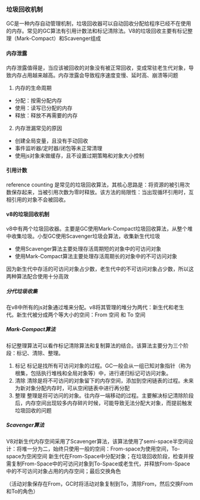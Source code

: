 ### 垃圾回收机制

GC是一种内存自动管理机制，垃圾回收器可以自动回收分配给程序已经不在使用的内存。常见的GC算法有引用计数法和标记清除法。V8的垃圾回收主要有标记整理（Mark-Compact）和Scavenger组成

#### 内存泄露

内存泄露值得是，当应该被回收的对象没有被正常回收，变成常驻老生代对象，导致内存占用越来越高。内存泄露会导致程序速度变慢、延时高、崩溃等问题

1. 内存的生命周期

- 分配：按需分配内存
- 使用：读写已分配的内存
- 释放：释放不再需要的内存

2. 内存泄漏常见的原因

- 创建全局变量，且没有手动回收
- 事件监听器/定时器/闭包等未正常清理
- 使用js对象来做缓存，且不设置过期策略和对象大小控制

#### 引用计数

reference counting 是常见的垃圾回收算法，其核心思路是：将资源的被引用次数保存起来，当被引用次数为零时释放。该方法的局限性：当出现循环引用时，互相引用的对象不会被回收。

#### v8的垃圾回收机制

v8中有两个垃圾回收器。主要是GC使用Mark-Compact垃圾回收算法，从整个堆中收集垃圾。小型GC使用Scavenger垃圾会算法，收集新生代垃圾

- 使用Scavenger算法主要处理存活周期短的对象中的可访问对象
- 使用Mark-Compact算法主要处理存活周期长的对象中的不可访问对象

因为新生代中存活的可访问对象占少数，老生代中的不可访问对象占少数，所以这两种算法配合使用十分高效

##### 分代垃圾收集

在v8中所有的js对象通过堆来分配。v8将其管理的堆分为两代：新生代和老生代。新生代被分成两个等大小的空间：From 空间 和 To 空间

##### Mark-Compact算法

标记整理算法可以看作标记清除算法和复制算法的结合。该算法主要分为三个阶段：标记、清除、整理。

1. 标记
    标记是找所有可访问对象的过程。GC一般会从一组已知对象指针（称为根集，包括执行堆栈和全局对象等）中，进行递归标记可访问对象。
2. 清除  清除是将不可访问的对象留下的内存空间，添加到空闲链表的过程。未来为新对象分配内存时，可从空闲链表中进行再分配
3. 整理  整理是将可访问的对象。往内存一端移动的过程。主要解决标记清除阶段后，内存空间出现较多内存碎片时候，可能导致无法分配大对象，而提前触发垃圾回收的问题

##### Scavenger算法

V8对新生代内存空间采用了Scavenger算法，该算法使用了semi-space半空间设计：将堆一分为二，始终只使用一般的空间：From-space为使用空间，To-space为空闲空间
新生代在From-Space中分配对象；在垃圾回收阶段，检查并按需复制From-Space中的可访问对象到To-Space或老生代，并释放From-Space中的不可访问对象占用的内存空间；最后交换角色

（活动对象保存在From，GC时将活动对象复制到To，清除From，然后交换From和To的角色）
